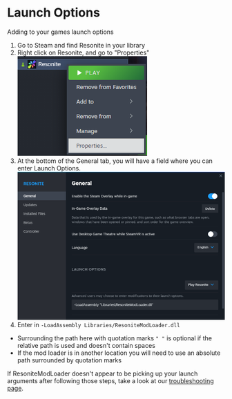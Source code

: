 # Launch Options

Adding to your games launch options

1. Go to Steam and find Resonite in your library
2. Right click on Resonite, and go to "Properties"  
   ![right click properties screenshot](img/steam_game_properties_1.png)
3. At the bottom of the General tab, you will have a field where you can enter Launch Options.
   ![launch option field screenshot](img/steam_game_properties_2.png)
4. Enter in `-LoadAssembly Libraries/ResoniteModLoader.dll`
 - Surrounding the path here with quotation marks `" "` is optional if the relative path is used and doesn't contain spaces
 - If the mod loader is in another location you will need to use an absolute path surrounded by quotation marks

If ResoniteModLoader doesn't appear to be picking up your launch arguments after following those steps, take a look at our [troubleshooting page](doc/troubleshooting.md).